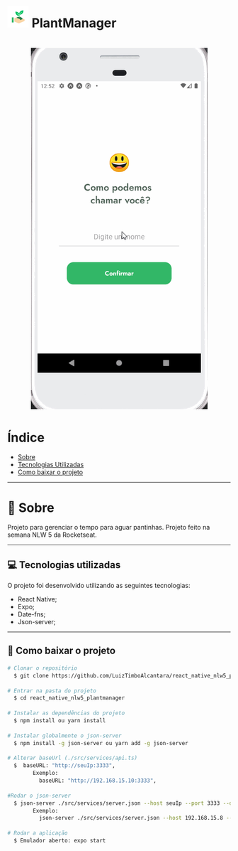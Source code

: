  <h1 align="Left">  
  <img src="./assets/favicon.png">
  <Strong>PlantManager</Strong>
 </h1>

<h1 align="center">
  <img src="./assets/aplicacao.gif" />
<h1>

# Índice

- [Sobre](#-sobre)
- [Tecnologias Utilizadas](#-tecnologias-utilizadas)
- [Como baixar o projeto](#-como-baixar-o-projeto)

---

# 🌱 Sobre

Projeto para gerenciar o tempo para aguar pantinhas. Projeto feito na semana NLW 5 da Rocketseat.

---

## 💻 Tecnologias utilizadas

O projeto foi desenvolvido utilizando as seguintes tecnologias:

- React Native;
- Expo;
- Date-fns;
- Json-server;

---

## 📁 Como baixar o projeto

```bash
# Clonar o repositório
  $ git clone https://github.com/LuizTimboAlcantara/react_native_nlw5_plantmanager.git

# Entrar na pasta do projeto
  $ cd react_native_nlw5_plantmanager

# Instalar as dependências do projeto
  $ npm install ou yarn install

# Instalar globalmente o json-server
  $ npm install -g json-server ou yarn add -g json-server

# Alterar baseUrl (./src/services/api.ts)
  $  baseURL: "http://seuIp:3333",
        Exemplo:
          baseURL: "http://192.168.15.10:3333",

#Rodar o json-server
  $ json-server ./src/services/server.json --host seuIp --port 3333 --delay 700
        Exemplo:
          json-server ./src/services/server.json --host 192.168.15.8 --port 3333 --delay 700

# Rodar a aplicação
  $ Emulador aberto: expo start

```

